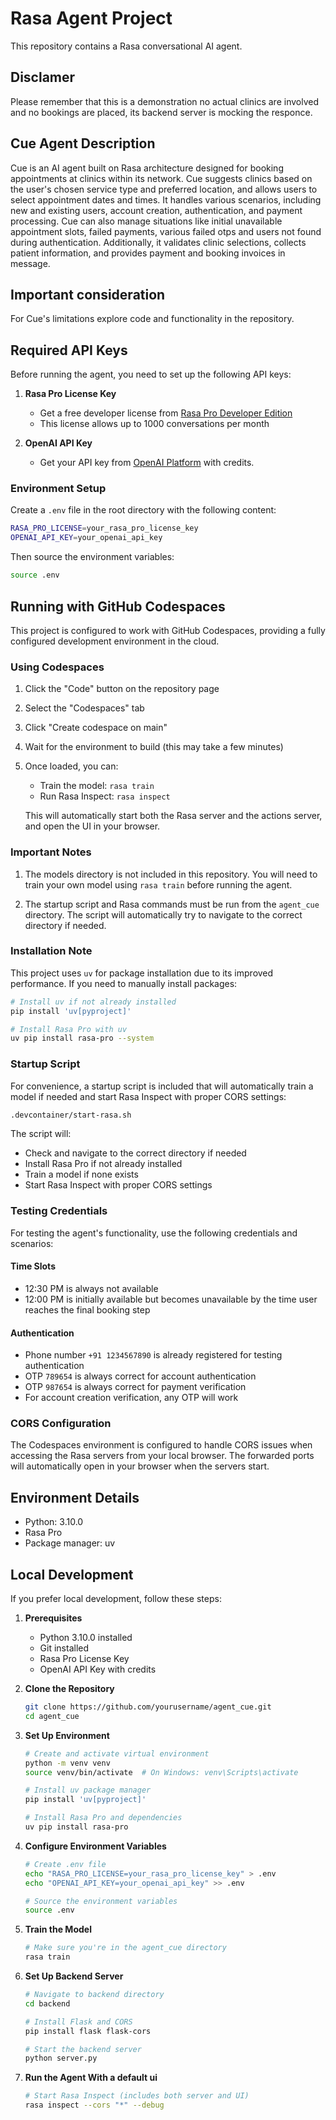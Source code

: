 # Rasa Agent Project

This repository contains a Rasa conversational AI agent.

## Disclamer

Please remember that this is a demonstration no actual clinics are involved and no bookings are placed, its backend server is mocking the responce.

## Cue Agent Description

Cue is an AI agent built on Rasa architecture designed for booking appointments at clinics within its network. Cue suggests clinics based on the user's chosen service type and preferred location, and allows users to select appointment dates and times. It handles various scenarios, including new and existing users, account creation, authentication, and payment processing. Cue can also manage situations like initial unavailable appointment slots, failed payments, various failed otps and users not found during authentication. Additionally, it validates clinic selections, collects patient information, and provides payment and booking invoices in message.

## Important consideration

For Cue's limitations explore code and functionality in the repository.

## Required API Keys

Before running the agent, you need to set up the following API keys:

1. **Rasa Pro License Key**
   - Get a free developer license from [Rasa Pro Developer Edition](https://rasa.com/rasa-pro-developer-edition-license-key-request/)
   - This license allows up to 1000 conversations per month

2. **OpenAI API Key**
   - Get your API key from [OpenAI Platform](https://platform.openai.com/api-keys) with credits.

### Environment Setup

Create a `.env` file in the root directory with the following content:

```bash
RASA_PRO_LICENSE=your_rasa_pro_license_key
OPENAI_API_KEY=your_openai_api_key
```

Then source the environment variables:

```bash
source .env
```

## Running with GitHub Codespaces

This project is configured to work with GitHub Codespaces, providing a fully configured development environment in the cloud.

### Using Codespaces

1. Click the "Code" button on the repository page
2. Select the "Codespaces" tab
3. Click "Create codespace on main"
4. Wait for the environment to build (this may take a few minutes)
5. Once loaded, you can:
   - Train the model: `rasa train`
   - Run Rasa Inspect: `rasa inspect`
   
   This will automatically start both the Rasa server and the actions server, and open the UI in your browser.

### Important Notes

1. The models directory is not included in this repository. You will need to train your own model using `rasa train` before running the agent.

2. The startup script and Rasa commands must be run from the `agent_cue` directory. The script will automatically try to navigate to the correct directory if needed.

### Installation Note

This project uses `uv` for package installation due to its improved performance. If you need to manually install packages:

```bash
# Install uv if not already installed
pip install 'uv[pyproject]'

# Install Rasa Pro with uv
uv pip install rasa-pro --system
```

### Startup Script

For convenience, a startup script is included that will automatically train a model if needed and start Rasa Inspect with proper CORS settings:

```bash
.devcontainer/start-rasa.sh
```

The script will:
- Check and navigate to the correct directory if needed
- Install Rasa Pro if not already installed
- Train a model if none exists
- Start Rasa Inspect with proper CORS settings

### Testing Credentials

For testing the agent's functionality, use the following credentials and scenarios:

#### Time Slots
- 12:30 PM is always not available
- 12:00 PM is initially available but becomes unavailable by the time user reaches the final booking step

#### Authentication
- Phone number `+91 1234567890` is already registered for testing authentication
- OTP `789654` is always correct for account authentication
- OTP `987654` is always correct for payment verification
- For account creation verification, any OTP will work

### CORS Configuration

The Codespaces environment is configured to handle CORS issues when accessing the Rasa servers from your local browser. The forwarded ports will automatically open in your browser when the servers start.

## Environment Details

- Python: 3.10.0
- Rasa Pro
- Package manager: uv

## Local Development

If you prefer local development, follow these steps:

1. **Prerequisites**
   - Python 3.10.0 installed
   - Git installed
   - Rasa Pro License Key
   - OpenAI API Key with credits

2. **Clone the Repository**
   ```bash
   git clone https://github.com/yourusername/agent_cue.git
   cd agent_cue
   ```

3. **Set Up Environment**
   ```bash
   # Create and activate virtual environment
   python -m venv venv
   source venv/bin/activate  # On Windows: venv\Scripts\activate

   # Install uv package manager
   pip install 'uv[pyproject]'

   # Install Rasa Pro and dependencies
   uv pip install rasa-pro
   ```

4. **Configure Environment Variables**
   ```bash
   # Create .env file
   echo "RASA_PRO_LICENSE=your_rasa_pro_license_key" > .env
   echo "OPENAI_API_KEY=your_openai_api_key" >> .env

   # Source the environment variables
   source .env
   ```

5. **Train the Model**
   ```bash
   # Make sure you're in the agent_cue directory
   rasa train
   ```

6. **Set Up Backend Server**
   ```bash
   # Navigate to backend directory
   cd backend

   # Install Flask and CORS
   pip install flask flask-cors

   # Start the backend server
   python server.py
   ```

7. **Run the Agent With a default ui**
   ```bash
   # Start Rasa Inspect (includes both server and UI)
   rasa inspect --cors "*" --debug
   ```